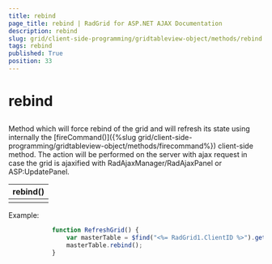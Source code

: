 ```yaml
---
title: rebind
page_title: rebind | RadGrid for ASP.NET AJAX Documentation
description: rebind
slug: grid/client-side-programming/gridtableview-object/methods/rebind
tags: rebind
published: True
position: 33
---
```


# rebind



## 

Method which will force rebind of the grid and will refresh its state using internally the [fireCommand()]({%slug grid/client-side-programming/gridtableview-object/methods/firecommand%}) client-side method. The action will be performed on the server with ajax request in case the grid is ajaxified with RadAjaxManager/RadAjaxPanel or ASP:UpdatePanel.


|  **rebind()**  |
| ------ |
||

Example:

````JavaScript
	        function RefreshGrid() {
	            var masterTable = $find("<%= RadGrid1.ClientID %>").get_masterTableView();
	            masterTable.rebind();
	        }
````



